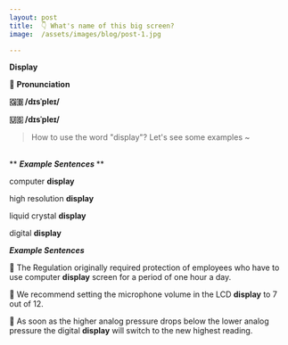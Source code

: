```yaml
---
layout: post
title:  👇 What's name of this big screen?
image:  /assets/images/blog/post-1.jpg

---
```

**Display**

📢 <B>Pronunciation</B>

**🇬🇧 <B>/dɪsˈpleɪ/</B>**  

**🇺🇸 <B>/dɪsˈpleɪ/</B>**

> How to use the word "display"? Let's see some examples ~ 

<br>
**<i> <B> Example Sentences </B></i>**

computer <B>display</B>

high resolution <B>display</B>

liquid crystal <B>display</B>

digital <B>display</B>


**<i> <B> Example Sentences </B></i>**

📍 The Regulation originally required protection of employees who have to use computer <B>display</B> screen for a period of one hour a day. <br>

📍 We recommend setting the microphone volume in the LCD <B>display</B> to 7 out of 12.<br>

📍 As soon as the higher analog pressure drops below the lower analog pressure the digital <B>display</B> will switch to the new highest reading. <br>